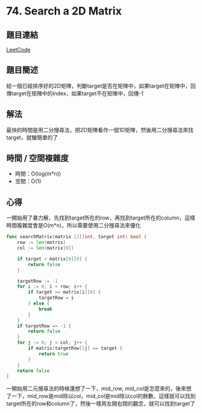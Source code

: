 # 74. Search a 2D Matrix

## 題目連結
[LeetCode](https://leetcode.com/problems/search-a-2d-matrix/)

## 題目簡述
給一個已經排序好的2D矩陣，判斷target是否在矩陣中，如果target在矩陣中，回傳target在矩陣中的index，如果target不在矩陣中，回傳-1

## 解法
最快的時間是用二分搜尋法，把2D矩陣看作一個1D矩陣，然後用二分搜尋法來找target，就蠻簡單的了


## 時間 / 空間複雜度
- 時間：O(log(m*n)) 
- 空間：O(1) 

## 心得
一開始用了暴力解，先找到target所在的row，再找到target所在的column，這樣時間複雜度會是O(m*n)，所以需要使用二分搜尋法來優化
```go
func searchMatrix(matrix [][]int, target int) bool {
    row := len(matrix)
    col := len(matrix[0])

    if target < matrix[0][0] {
        return false
    }

    targetRow := -1
    for i := 0; i < row; i++ {
        if target >= matrix[i][0] {
            targetRow = i
        } else {
            break
        }
    }
    if targetRow == -1 {
        return false
    }
    for j := 0; j < col; j++ {
        if matrix[targetRow][j] == target {
            return true
        }
    }
    return false
}
```
一開始用二元搜尋法的時候還想了一下，mid_row, mid_col是怎麼來的，後來想了一下，mid_row是mid除以col，mid_col是mid除以col的餘數，這樣就可以找到target所在的row和column了，然後一樣用左開右閉的觀念，就可以找到target了